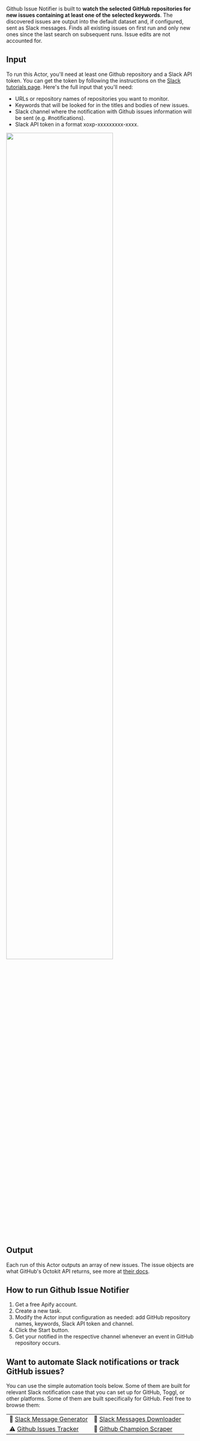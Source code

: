 
Github Issue Notifier is built to **watch the selected GitHub repositories for new issues containing at least one of the selected keywords**. The discovered issues are output into the default dataset and, if configured, sent as Slack messages. Finds all existing issues on first run and only new ones since the last search on subsequent runs. Issue edits are not accounted for.

## Input

To run this Actor, you'll need at least one Github repository and a Slack API token. You can get the token by following the instructions on the [Slack tutorials page](https://api.slack.com/tutorials/tracks/getting-a-token). Here's the full input that you'll need:

- URLs or repository names of repositories you want to monitor.
- Keywords that will be looked for in the titles and bodies of new issues.
- Slack channel where the notification with Github issues information will be sent (e.g. #notifications).
- Slack API token in a format xoxp-xxxxxxxxx-xxxx.

<img width="75%" src="https://i.imgur.com/MvFetS7.png" />

## Output

Each run of this Actor outputs an array of new issues. The issue objects are what GitHub's Octokit API returns, see more at [their docs](https://docs.github.com/en/rest/issues/issues?apiVersion=2022-11-28#list-repository-issues).

## How to run Github Issue Notifier

1. Get a free Apify account.
2. Create a new task.
3. Modify the Actor input configuration as needed: add GitHub repository names, keywords, Slack API token and channel.
4. Click the Start button.
5. Get your notified in the respective channel whenever an event in GitHub repository occurs.

## Want to automate Slack notifications or track GitHub issues?

You can use the simple automation tools below. Some of them are built for relevant Slack notification case that you can set up for GitHub, Toggl, or other platforms. Some of them are built specifically for GitHub. Feel free to browse them:

<table>
  <tr>
    <td>💌 <a href="https://apify.com/katerinahronik/slack-message">Slack Message Generator</a></td>
    <td>👀 <a href="https://apify.com/zuzka/slack-messages-downloader">Slack Messages Downloader</a></td>
  </tr>
  <tr>
    <td>⚠️ <a href="https://apify.com/lukaskrivka/github-issues-to-spreadsheet">Github Issues Tracker</a></td>
    <td>🏅 <a href="https://apify.com/mihails/github-champion">Github Champion Scraper</a></td>
  </tr>
</table>

